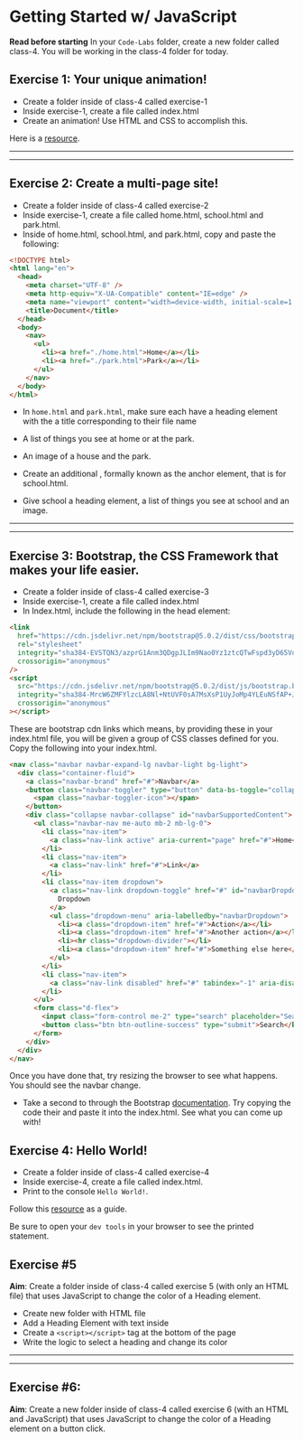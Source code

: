 # Getting Started w/ JavaScript

**Read before starting**
In your `Code-Labs` folder, create a new folder called class-4. You will be working in the class-4 folder for today.

## Exercise 1: Your unique animation!

- Create a folder inside of class-4 called exercise-1
- Inside exercise-1, create a file called index.html
- Create an animation! Use HTML and CSS to accomplish this.

Here is a [resource](https://www.w3schools.com/css/css3_animations.asp).

---

---

## Exercise 2: Create a multi-page site!

- Create a folder inside of class-4 called exercise-2
- Inside exercise-1, create a file called home.html, school.html and park.html.
- Inside of home.html, school.html, and park.html, copy and paste the following:

```html
<!DOCTYPE html>
<html lang="en">
  <head>
    <meta charset="UTF-8" />
    <meta http-equiv="X-UA-Compatible" content="IE=edge" />
    <meta name="viewport" content="width=device-width, initial-scale=1.0" />
    <title>Document</title>
  </head>
  <body>
    <nav>
      <ul>
        <li><a href="./home.html">Home</a></li>
        <li><a href="./park.html">Park</a></li>
      </ul>
    </nav>
  </body>
</html>
```

- In `home.html` and `park.html`, make sure each have a heading element with the a title corresponding to their file name
- A list of things you see at home or at the park.
- An image of a house and the park.

- Create an additional <a></a>, formally known as the anchor element, that is for school.html.
- Give school a heading element, a list of things you see at school and an image.

---

---

## Exercise 3: Bootstrap, the CSS Framework that makes your life easier.

- Create a folder inside of class-4 called exercise-3
- Inside exercise-1, create a file called index.html
- In Index.html, include the following in the head element:

```html
<link
  href="https://cdn.jsdelivr.net/npm/bootstrap@5.0.2/dist/css/bootstrap.min.css"
  rel="stylesheet"
  integrity="sha384-EVSTQN3/azprG1Anm3QDgpJLIm9Nao0Yz1ztcQTwFspd3yD65VohhpuuCOmLASjC"
  crossorigin="anonymous"
/>
<script
  src="https://cdn.jsdelivr.net/npm/bootstrap@5.0.2/dist/js/bootstrap.bundle.min.js"
  integrity="sha384-MrcW6ZMFYlzcLA8Nl+NtUVF0sA7MsXsP1UyJoMp4YLEuNSfAP+JcXn/tWtIaxVXM"
  crossorigin="anonymous"
></script>
```

These are bootstrap cdn links which means, by providing these in your index.html file, you will be given a group of CSS classes defined for you. Copy the following into your index.html.

```html
<nav class="navbar navbar-expand-lg navbar-light bg-light">
  <div class="container-fluid">
    <a class="navbar-brand" href="#">Navbar</a>
    <button class="navbar-toggler" type="button" data-bs-toggle="collapse" data-bs-target="#navbarSupportedContent" aria-controls="navbarSupportedContent" aria-expanded="false" aria-label="Toggle navigation">
      <span class="navbar-toggler-icon"></span>
    </button>
    <div class="collapse navbar-collapse" id="navbarSupportedContent">
      <ul class="navbar-nav me-auto mb-2 mb-lg-0">
        <li class="nav-item">
          <a class="nav-link active" aria-current="page" href="#">Home</a>
        </li>
        <li class="nav-item">
          <a class="nav-link" href="#">Link</a>
        </li>
        <li class="nav-item dropdown">
          <a class="nav-link dropdown-toggle" href="#" id="navbarDropdown" role="button" data-bs-toggle="dropdown" aria-expanded="false">
            Dropdown
          </a>
          <ul class="dropdown-menu" aria-labelledby="navbarDropdown">
            <li><a class="dropdown-item" href="#">Action</a></li>
            <li><a class="dropdown-item" href="#">Another action</a></li>
            <li><hr class="dropdown-divider"></li>
            <li><a class="dropdown-item" href="#">Something else here</a></li>
          </ul>
        </li>
        <li class="nav-item">
          <a class="nav-link disabled" href="#" tabindex="-1" aria-disabled="true">Disabled</a>
        </li>
      </ul>
      <form class="d-flex">
        <input class="form-control me-2" type="search" placeholder="Search" aria-label="Search">
        <button class="btn btn-outline-success" type="submit">Search</button>
      </form>
    </div>
  </div>
</nav>
```

Once you have done that, try resizing the browser to see what happens. You should see the navbar change.

- Take a second to through the Bootstrap [documentation](https://getbootstrap.com/docs/5.0/components/accordion/).  Try copying the code their and paste it into the index.html. See what you can come up with!


## Exercise 4: Hello World!

- Create a folder inside of class-4 called exercise-4
- Inside exercise-4, create a file called index.html.
- Print to the console `Hello World!`. 

Follow this [resource](https://www.w3schools.com/jsref/met_console_log.asp) as a guide. 

Be sure to open your `dev tools` in your browser to see the printed statement. 


## Exercise #5

**Aim**: Create a folder inside of class-4 called exercise 5 (with only an HTML file) that uses JavaScript to change the color of a Heading element.

- Create new folder with HTML file
- Add a Heading Element with text inside
- Create a `<script></script>` tag at the bottom of the page
- Write the logic to select a heading and change its color

---

---

## Exercise #6:

**Aim**: Create a new folder inside of class-4 called exercise 6 (with an HTML and JavaScript) that uses JavaScript to change the color of a Heading element on a button click.
